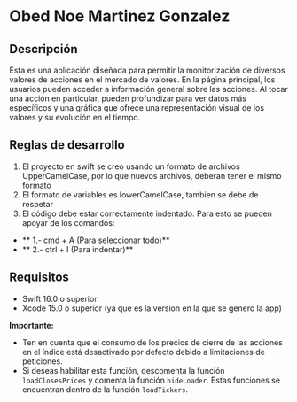 # Obed Noe Martinez Gonzalez

## Descripción

Esta es una aplicación diseñada para permitir la monitorización de diversos valores de acciones en el mercado de valores. En la página principal, los usuarios pueden acceder a información general sobre las acciones. Al tocar una acción en particular, pueden profundizar para ver datos más específicos y una gráfica que ofrece una representación visual de los valores y su evolución en el tiempo.

Reglas de desarrollo
------
1. El proyecto en swift se creo usando un formato de archivos UpperCamelCase, por lo que nuevos archivos, deberan tener el mismo formato
2. El formato de variables es lowerCamelCase, tambien se debe de respetar
3. El código debe estar correctamente indentado. Para esto se pueden apoyar de los comandos:

 - ** 1.- cmd + A (Para seleccionar todo)**
 - ** 2.- ctrl + I (Para indentar)**
 
## Requisitos

- Swift 16.0 o superior
- Xcode 15.0 o superior (ya que es la version en la que se genero la app)

**Importante:**

   - Ten en cuenta que el consumo de los precios de cierre de las acciones en el índice está desactivado por defecto debido a limitaciones de peticiones. 
   - Si deseas habilitar esta función, descomenta la función `loadClosesPrices` y comenta la función `hideLoader`. Estas funciones se encuentran dentro de la función `loadTickers`.
